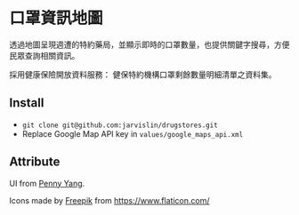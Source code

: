 # 口罩資訊地圖

透過地圖呈現週遭的特約藥局，並顯示即時的口罩數量，也提供關鍵字搜尋，方便民眾查詢相關資訊。

採用健康保險開放資料服務：
健保特約機構口罩剩餘數量明細清單之資料集。



## Install
* `git clone git@github.com:jarvislin/drugstores.git`
* Replace Google Map API key in `values/google_maps_api.xml`

## Attribute
UI from [Penny Yang](https://challenge.thef2e.com/user/3405?schedule=4432#works-4432).

Icons made by [Freepik](https://www.flaticon.com/authors/freepik) from https://www.flaticon.com/
